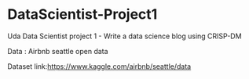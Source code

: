 # DataScientist-Project1
Uda Data Scientist project 1 - Write a data science blog using CRISP-DM 

Data : Airbnb seattle open data

Dataset link:https://www.kaggle.com/airbnb/seattle/data
